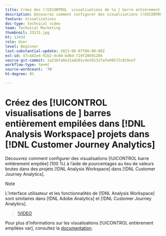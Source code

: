 ```yaml
---
title: Créez des [!UICONTROL  visualisations de la ] barre entièrement empilée dans les  [!DNL Analysis Workspace] projets
description: Découvrez comment configurer des visualisations [!UICONTROL barre entièrement empilée] à l’aide de pourcentages au lieu de valeurs brutes dans les  [!DNL Analysis Workspace] projets dans [!DNL Customer Journey Analytics].
feature: Visualizations
doc-type: technical video
team: Technical Marketing
thumbnail: 23131.jpg
kt: 13434
role: User
level: Beginner
last-substantial-update: 2023-06-07T00:00:00Z
exl-id: 47c482e4-91b2-4c0d-bd6d-719f20b91204
source-git-commit: 1a23bfa0e22a8201c4e39131fafe09573c829ce7
workflow-type: tm+mt
source-wordcount: '70'
ht-degree: 0%

---
```


# Créez des [!UICONTROL  visualisations de ] barres entièrement empilées dans [!DNL Analysis Workspace] projets dans [!DNL Customer Journey Analytics]

Découvrez comment configurer des visualisations [!UICONTROL barre entièrement empilée] (100 %) à l’aide de pourcentages au lieu de valeurs brutes dans des projets [!DNL Analysis Workspace] dans [!DNL Customer Journey Analytics].

>[!NOTE]
>
>L’interface utilisateur et les fonctionnalités de [!DNL Analysis Workspace] sont similaires dans [!DNL Adobe Analytics] et [!DNL Customer Journey Analytics].

>[!VIDEO](https://video.tv.adobe.com/v/23131/?quality=12&learn=on)

Pour plus d’informations sur les visualisations [!UICONTROL  entièrement empilées var], consultez la [documentation](https://experienceleague.adobe.com/docs/analytics-platform/using/cja-workspace/visualizations/bar.html).
